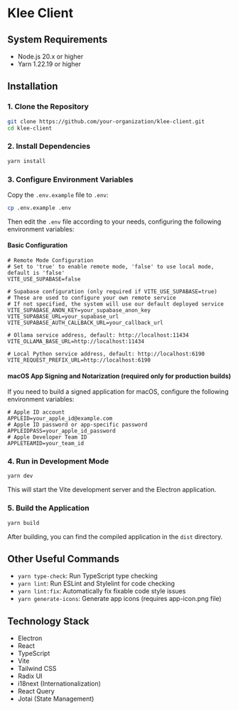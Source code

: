 # Klee Client

## System Requirements

- Node.js 20.x or higher
- Yarn 1.22.19 or higher

## Installation

### 1. Clone the Repository

```bash
git clone https://github.com/your-organization/klee-client.git
cd klee-client
```

### 2. Install Dependencies

```bash
yarn install
```

### 3. Configure Environment Variables

Copy the `.env.example` file to `.env`:

```bash
cp .env.example .env
```

Then edit the `.env` file according to your needs, configuring the following environment variables:

#### Basic Configuration

```
# Remote Mode Configuration
# Set to 'true' to enable remote mode, 'false' to use local mode, default is 'false'
VITE_USE_SUPABASE=false

# Supabase configuration (only required if VITE_USE_SUPABASE=true)
# These are used to configure your own remote service
# If not specified, the system will use our default deployed service
VITE_SUPABASE_ANON_KEY=your_supabase_anon_key
VITE_SUPABASE_URL=your_supabase_url
VITE_SUPABASE_AUTH_CALLBACK_URL=your_callback_url

# Ollama service address, default: http://localhost:11434
VITE_OLLAMA_BASE_URL=http://localhost:11434

# Local Python service address, default: http://localhost:6190
VITE_REQUEST_PREFIX_URL=http://localhost:6190
```

#### macOS App Signing and Notarization (required only for production builds)

If you need to build a signed application for macOS, configure the following environment variables:

```
# Apple ID account
APPLEID=your_apple_id@example.com
# Apple ID password or app-specific password
APPLEIDPASS=your_apple_id_password
# Apple Developer Team ID
APPLETEAMID=your_team_id
```

### 4. Run in Development Mode

```bash
yarn dev
```

This will start the Vite development server and the Electron application.

### 5. Build the Application

```bash
yarn build
```

After building, you can find the compiled application in the `dist` directory.

## Other Useful Commands

- `yarn type-check`: Run TypeScript type checking
- `yarn lint`: Run ESLint and Stylelint for code checking
- `yarn lint:fix`: Automatically fix fixable code style issues
- `yarn generate-icons`: Generate app icons (requires app-icon.png file)

## Technology Stack

- Electron
- React
- TypeScript
- Vite
- Tailwind CSS
- Radix UI
- i18next (Internationalization)
- React Query
- Jotai (State Management)

